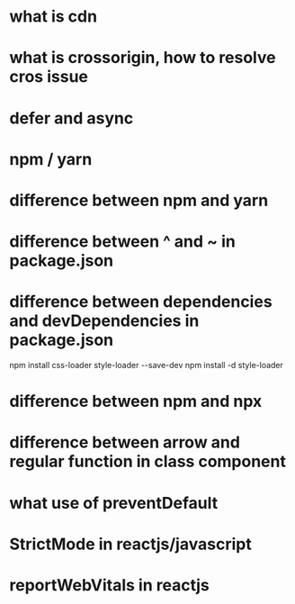 # what is cdn
# what is crossorigin, how to resolve cros issue
# defer and async
# npm / yarn
# difference between npm and yarn
# difference between ^ and ~ in package.json
# difference between dependencies and devDependencies in package.json

npm install css-loader style-loader --save-dev
npm install -d style-loader

# difference between npm and npx

# difference between arrow and regular function in class component

# what use of preventDefault

# StrictMode in reactjs/javascript
# reportWebVitals in reactjs




